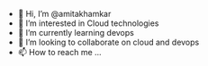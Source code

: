 - 👋 Hi, I’m @amitakhamkar
- 👀 I’m interested in Cloud technologies
- 🌱 I’m currently learning devops
- 💞️ I’m looking to collaborate on cloud and devops
- 📫 How to reach me ...

<!---
amitakhamkar/amitakhamkar is a ✨ special ✨ repository because its `README.md` (this file) appears on your GitHub profile.
You can click the Preview link to take a look at your changes.
--->

